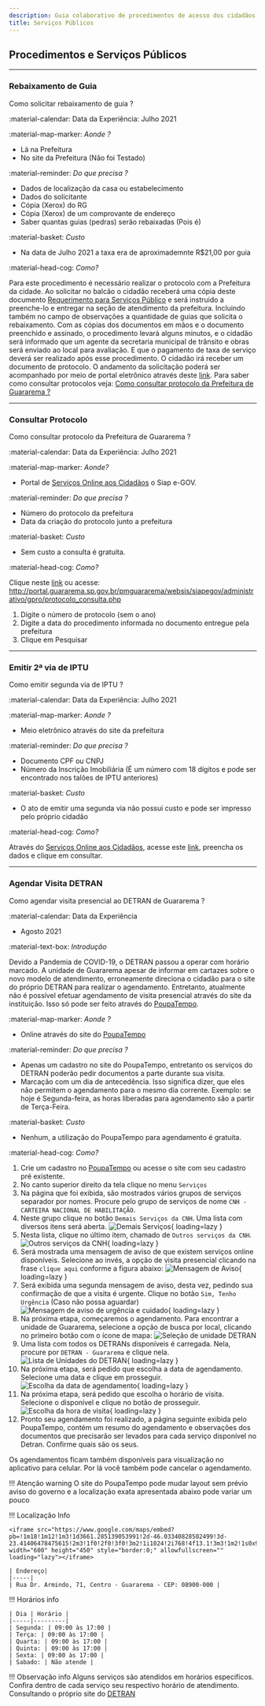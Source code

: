 ```yaml
---
description: Guia colaborativo de procedimentos de acesso dos cidadãos à serviços publicos prestados em Guararema.
title: Serviços Públicos
---
```


## Procedimentos e Serviços Públicos

--- 
### Rebaixamento de Guia

Como solicitar rebaixamento de guia ?


:material-calendar: Data da Experiência: Julho 2021

:material-map-marker: _Aonde ?_

- Lá na Prefeitura
- No site da Prefeitura (Não foi Testado)

:material-reminder:  _Do que precisa ?_

- Dados de localização da casa ou estabelecimento
- Dados do solicitante
- Cópia (Xerox) do RG
- Cópia (Xerox) de um comprovante de endereço
- Saber quantas guias (pedras) serão rebaixadas (Pois é)

:material-basket: *Custo*

- Na data de Julho 2021 a taxa era de aproximademnte R$21,00 por guia 

:material-head-cog: *Como?*

Para este procedimento é necessário realizar o protocolo com a Prefeitura da cidade. Ao solicitar no balcão o cidadão receberá uma cópia deste documento [Requerimento para Serviços Público](http://www.guararema.sp.gov.br/arquivo/editor/file/Requerimento%20para%20Servicos%20Publicos%20-%20SO.pdf) e será instruido a preenche-lo e entregar na seção de atendimento da prefeitura. Incluindo também no campo de observações a quantidade de guias que solicita o rebaixamento.
Com as cópias dos documentos em mãos e o documento preenchido e assinado, o procedimento levará alguns minutos, e o cidadão será informado que um agente da secretaria municipal de trânsito e obras será enviado ao local para avaliação. E que o pagamento de taxa de serviço deverá ser realizado após esse procedimento.
O cidadão irá receber um documento de protocolo. O andamento da solicitação poderá ser acompanhado por meio de portal eletrônico através deste [link](http://portal.guararema.sp.gov.br/pmguararema/websis/siapegov/administrativo/gpro/protocolo_consulta.php). Para saber como consultar protocolos veja: [Como consultar protocolo da Prefeitura de Guararema ?](#como-consultar-protocolo-da-prefeitura-de-guararema-)

---
### Consultar Protocolo

Como consultar protocolo da Prefeitura de Guararema ?

:material-calendar: Data da Experiência: Julho 2021

:material-map-marker: *Aonde?*
- Portal de [Serviços Online aos Cidadãos](http://portal.guararema.sp.gov.br/pmguararema/websis/siapegov/portal/index.php) o Siap e-GOV.

:material-reminder:  *Do que precisa ?*

- Número do protocolo da prefeitura
- Data da criação do protocolo junto a prefeitura

:material-basket: *Custo*

- Sem custo a consulta é gratuita.

:material-head-cog: *Como?*

Clique neste [link](http://portal.guararema.sp.gov.br/pmguararema/websis/siapegov/administrativo/gpro/protocolo_consulta.php) ou acesse: http://portal.guararema.sp.gov.br/pmguararema/websis/siapegov/administrativo/gpro/protocolo_consulta.php

1. Digite o número de protocolo (sem o ano)
2. Digite a data do procedimento informada no documento entregue pela prefeitura
3. Clique em Pesquisar

---
### Emitir 2ª via de IPTU 

Como emitir segunda via de IPTU ?

:material-calendar: Data da Experiência: Julho 2021

:material-map-marker: *Aonde ?*

- Meio eletrônico através do site da prefeitura

:material-reminder: *Do que precisa ?*

- Documento CPF ou CNPJ
- Número da Inscrição Imobiliária (É um número com 18 dígitos e pode ser encontrado nos talões de IPTU anteriores)

:material-basket: *Custo*

- O ato de emitir uma segunda via não possui custo e pode ser impresso pelo próprio cidadão

:material-head-cog: *Como?*

Através do  [Serviços Online aos Cidadãos](http://portal.guararema.sp.gov.br/pmguararema/websis/siapegov/portal/index.php), 
acesse este [link](http://portal.guararema.sp.gov.br/pmguararema/websis/siapegov/arrecadacao/2via/index.php), preencha os dados e clique em consultar.

---
### Agendar Visita DETRAN 


Como agendar visita presencial ao DETRAN de Guararema ? 

:material-calendar: Data da Experiência
 
 - Agosto 2021

:material-text-box: *Introdução*

Devido a Pandemia de COVID-19, o DETRAN passou a operar com horário marcado. A unidade de Guararema apesar de informar em cartazes sobre o novo modelo de atendimento, erroneamente direciona o cidadão para o site do próprio DETRAN para realizar o agendamento. Entretanto, atualmente não é possível efetuar agendamento de visita presencial através do site da instituição. Isso só pode ser feito através do [PoupaTempo](https://www.poupatempo.sp.gov.br/).

:material-map-marker: *Aonde ?* 

- Online através do site do [PoupaTempo](https://www.poupatempo.sp.gov.br/)

:material-reminder: *Do que precisa ?*

- Apenas um cadastro no site do PoupaTempo, entretanto os serviços do DETRAN poderão pedir documentos a parte durante sua visita.
- Marcação com um dia de antecedência. Isso significa dizer, que eles não permitem o agendamento para o mesmo dia corrente. Exemplo: se hoje é Segunda-feira, as horas liberadas para agendamento são a partir de Terça-Feira.

:material-basket: *Custo*

- Nenhum, a utilização do PoupaTempo para agendamento é gratuita.

:material-head-cog: *Como?*


1. Crie um cadastro no [PoupaTempo](https://www.poupatempo.sp.gov.br/) ou acesse o site com seu cadastro pré existente.
2. No canto superior direito da tela clique no menu ```Serviços``` 
3. Na página que foi exibida, são mostrados vários grupos de serviços separador por nomes. Procure pelo grupo de serviços de nome ```CNH - CARTEIRA NACIONAL DE HABILITAÇÃO```. 
4. Neste grupo clique no botão ```Demais Serviços da CNH```. Uma lista com diversos itens será aberta. ![Demais Serviços](ilustracoes\detran\1.png){ loading=lazy }
5. Nesta lista, clique no último item, chamado de ```Outros serviços da CNH```. ![Outros serviços da CNH](ilustracoes\detran\2.png){ loading=lazy }
6. Será mostrada uma mensagem de aviso de que existem serviços online disponíveis. Selecione ao invés, a opção de visita presencial clicando na frase ```clique aqui``` conforme a figura abaixo: ![Mensagem de Aviso](ilustracoes\detran\3.png){ loading=lazy }
7. Será exibida uma segunda mensagem de aviso, desta vez, pedindo sua confirmação de que a visita é urgente. Clique no botão ```Sim, Tenho Urgência``` (Caso não possa aguardar) ![Mensagem de aviso de urgência e cuidado](ilustracoes\detran\4.png){ loading=lazy }
8. Na próxima etapa, começaremos o agendamento. Para encontrar a unidade de Guararema, selecione a opção de busca por local, clicando no primeiro botão com o ícone de mapa: ![Seleção de unidade DETRAN](ilustracoes\detran\5.png)
9. Uma lista com todos os DETRANs disponíveis é carregada. Nela, procure por ```DETRAN - Guararema``` e clique nela.![Lista de Unidades do DETRAN](ilustracoes\detran\6.png){ loading=lazy }
10. Na próxima etapa, será pedido que escolha a data de agendamento. Selecione uma data e clique em prosseguir. ![Escolha da data de agendamento](ilustracoes\detran\7.png){ loading=lazy }
11. Na próxima etapa, será pedido que escolha o horário de visita. Selecione o disponível e clique no botão de prosseguir. ![Escolha da hora de visita](ilustracoes\detran\8.png){ loading=lazy }
12. Pronto seu agendamento foi realizado, a página seguinte exibida pelo PoupaTempo, contém um resumo do agendamento e observações dos documentos que precisarão ser levados para cada serviço disponível no Detran. Confirme quais são os seus.

Os agendamentos ficam também disponíveis para visualização no aplicativo para celular. Por lá você também pode cancelar o agendamento.

!!! Atenção warning
    O site do PoupaTempo pode mudar layout sem prévio aviso do governo e a localização exata apresentada abaixo pode variar um pouco

!!! Localização Info

    <iframe src="https://www.google.com/maps/embed?pb=!1m18!1m12!1m3!1d3661.285139053991!2d-46.03340828502499!3d-23.41406478475615!2m3!1f0!2f0!3f0!3m2!1i1024!2i768!4f13.1!3m3!1m2!1s0x94cdcfcc040883b9%3A0x4bee58c904be562!2sDetran.SP!5e0!3m2!1sen!2sbr!4v1628124537286!5m2!1sen!2sbr" width="600" height="450" style="border:0;" allowfullscreen="" loading="lazy"></iframe>
    
    | Endereço| 
    |-----|
    | Rua Dr. Armindo, 71, Centro - Guararema - CEP: 08900-000 | 
    
!!! Horários info

    | Dia | Horário | 
    |-----|---------|
    | Segunda: | 09:00 às 17:00 |
    | Terça: | 09:00 às 17:00 |
    | Quarta: | 09:00 às 17:00 |
    | Quinta: | 09:00 às 17:00 |
    | Sexta: | 09:00 às 17:00 |
    | Sabado: | Não atende |

!!! Observação info 
    Alguns serviços são atendidos em horários especificos. Confira dentro de cada serviço seu respectivo horário de atendimento. Consultando o próprio site do [DETRAN](https://www.detran.sp.gov.br/wps/portal/portaldetran/cidadao/habilitacao/servicos/ciretran?regiao=interiorGM)